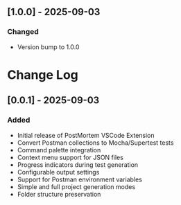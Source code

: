 ## [1.0.0] - 2025-09-03

### Changed
- Version bump to 1.0.0

# Change Log

## [0.0.1] - 2025-09-03

### Added
- Initial release of PostMortem VSCode Extension
- Convert Postman collections to Mocha/Supertest tests
- Command palette integration
- Context menu support for JSON files
- Progress indicators during test generation
- Configurable output settings
- Support for Postman environment variables
- Simple and full project generation modes
- Folder structure preservation